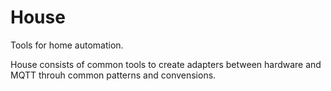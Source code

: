 # House
Tools for home automation.

House consists of common tools to create adapters between hardware and MQTT throuh common patterns and convensions.